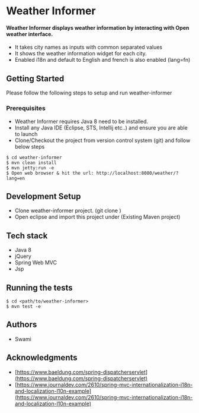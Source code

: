 
# Weather Informer

####  Weather Informer displays weather information by interacting with Open weather interface.

  - It takes city names as inputs with common separated values
  - It shows the weather information widget for each city.
  - Enabled i18n and default to English and french is also enabled (lang=fn)

## Getting Started

Please follow the following steps to setup and run weather-informer

### Prerequisites

- Weather Informer requires Java 8 need to be installed.
- Install any Java IDE (Eclipse, STS, Intellij etc..) and ensure you are able to launch
-  Clone/Checkout the project from version control system (git) and follow below steps

```
$ cd weather-informer
$ mvn clean install 
$ mvn jetty:run -e
$ Open web browser & hit the url: http://localhost:8080/weather/?lang=en
```
## Development Setup

- Clone weather-informer project. (git clone <repo url>)
- Open eclipse and import this project under (Existing Maven project)

## Tech stack

- Java 8
- jQuery
- Spring Web MVC
- Jsp

## Running the tests
```
$ cd <path/to/weather-informer>
$ mvn test -e
```

## Authors

*  Swami

## Acknowledgments

* [https://www.baeldung.com/spring-dispatcherservlet](https://www.baeldung.com/spring-dispatcherservlet)
* [https://www.journaldev.com/2610/spring-mvc-internationalization-i18n-and-localization-l10n-example](https://www.journaldev.com/2610/spring-mvc-internationalization-i18n-and-localization-l10n-example)

